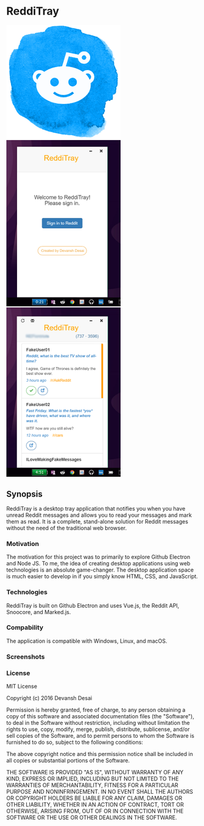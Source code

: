 # ReddiTray

<img src="https://raw.githubusercontent.com/devanshdesai/ReddiTray/master/src/img/ReddiTray.png" width="300px">
<br>
<img src="https://raw.githubusercontent.com/devanshdesai/ReddiTray/master/src/img/screenshot01.png" width="300px">&nbsp;<img src="https://raw.githubusercontent.com/devanshdesai/ReddiTray/master/src/img/screenshot02.png" width="300px">

## Synopsis
ReddiTray is a desktop tray application that notifies you when you have unread Reddit messages and allows you to read your messages and mark them as read. It is a complete, stand-alone solution for Reddit messages without the need of the traditional web browser.


### Motivation
The motivation for this project was to primarily to explore Github Electron and Node JS. To me, the idea of creating desktop applications using web technologies is an absolute game-changer. The desktop application space is much easier to develop in if you simply know HTML, CSS, and JavaScript.


### Technologies
ReddiTray is built on Github Electron and uses Vue.js, the Reddit API, Snoocore, and Marked.js.


### Compability
The application is compatible with Windows, Linux, and macOS.


### Screenshots




### License
MIT License

Copyright (c) 2016 Devansh Desai

Permission is hereby granted, free of charge, to any person obtaining a copy
of this software and associated documentation files (the "Software"), to deal
in the Software without restriction, including without limitation the rights
to use, copy, modify, merge, publish, distribute, sublicense, and/or sell
copies of the Software, and to permit persons to whom the Software is
furnished to do so, subject to the following conditions:

The above copyright notice and this permission notice shall be included in all
copies or substantial portions of the Software.

THE SOFTWARE IS PROVIDED "AS IS", WITHOUT WARRANTY OF ANY KIND, EXPRESS OR
IMPLIED, INCLUDING BUT NOT LIMITED TO THE WARRANTIES OF MERCHANTABILITY,
FITNESS FOR A PARTICULAR PURPOSE AND NONINFRINGEMENT. IN NO EVENT SHALL THE
AUTHORS OR COPYRIGHT HOLDERS BE LIABLE FOR ANY CLAIM, DAMAGES OR OTHER
LIABILITY, WHETHER IN AN ACTION OF CONTRACT, TORT OR OTHERWISE, ARISING FROM,
OUT OF OR IN CONNECTION WITH THE SOFTWARE OR THE USE OR OTHER DEALINGS IN THE
SOFTWARE.
